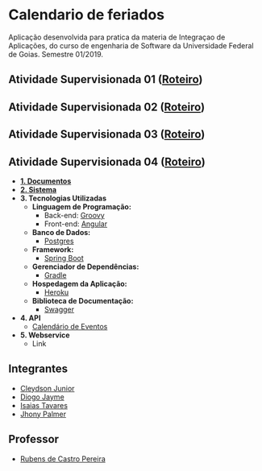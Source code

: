 # Calendario de feriados

Aplicação desenvolvida para pratica da materia de Integraçao de Aplicações, do curso de engenharia de Software da Universidade Federal de Goias. Semestre 01/2019.

## Atividade Supervisionada 01 ([Roteiro](AS01/RoteiroAS01.md))

## Atividade Supervisionada 02 ([Roteiro](AS02/README.md))

## Atividade Supervisionada 03 ([Roteiro](AS03/README.md))

## Atividade Supervisionada 04 ([Roteiro](AS04/README.md))

* [**1. Documentos**](AS04/1.Documentos)
* [**2. Sistema**](AS04/1.Sistema)
* **3. Tecnologias Utilizadas**
  * **Linguagem de Programação:** 
      * Back-end: [Groovy](https://groovy-lang.org/)
      * Front-end: [Angular](https://angular.io/)
  * **Banco de Dados:**
    * [Postgres](https://www.postgresql.org/)
  * **Framework:**
    * [Spring Boot](https://spring.io/projects/spring-boot)
  * **Gerenciador de Dependências:**
    * [Gradle](https://gradle.org/)
  * **Hospedagem da Aplicação:**
    * [Heroku](https://www.heroku.com/)
  * **Biblioteca de Documentação:**
    * [Swagger](https://swagger.io/)
* **4. API**
  * [Calendário de Eventos](https://calendarioeventos.herokuapp.com/swagger-ui.html#/holiday-controller)
* **5. Webservice**
  * Link

## Integrantes

- [Cleydson Junior](https://github.com/cleydsonjr)
- [Diogo Jayme](https://github.com/therealandroid)
- [Isaias Tavares](https://github.com/isaiastavares)
- [Jhony Palmer](https://github.com/jhonypalmer)

## Professor

- [Rubens de Castro Pereira](https://github.com/rubenscp)
